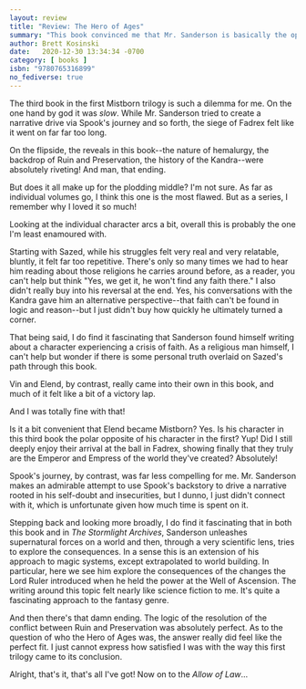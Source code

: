 ```yaml
---
layout: review
title: "Review: The Hero of Ages"
summary: "This book convinced me that Mr. Sanderson is basically the opposite of Stephen King or Neal Stephenson: the middle bits of his books can be a bit slow, but when the man writes an ending, holy heck he writes an ending!"
author: Brett Kosinski
date:   2020-12-30 13:34:34 -0700
category: [ books ]
isbn: "9780765316899"
no_fediverse: true
---
```


The third book in the first Mistborn trilogy is such a dilemma for me.  On the one hand by god it was *slow*.  While Mr. Sanderson tried to create a narrative drive via Spook's journey and so forth, the siege of Fadrex felt like it went on far far too long.

On the flipside, the reveals in this book--the nature of hemalurgy, the backdrop of Ruin and Preservation, the history of the Kandra--were absolutely riveting!  And man, that ending.

But does it all make up for the plodding middle?  I'm not sure.  As far as individual volumes go, I think this one is the most flawed.  But as a series, I remember why I loved it so much!

<!-- more -->

Looking at the individual character arcs a bit, overall this is probably the one I'm least enamoured with.

Starting with Sazed, while his struggles felt very real and very relatable, bluntly, it felt far too repetitive.  There's only so many times we had to hear him reading about those religions he carries around before, as a reader, you can't help but think "Yes, we get it, he won't find any faith there."  I also didn't really buy into his reversal at the end.  Yes, his conversations with the Kandra gave him an alternative perspective--that faith can't be found in logic and reason--but I just didn't buy how quickly he ultimately turned a corner.

That being said, I do find it fascinating that Sanderson found himself writing about a character experiencing a crisis of faith.  As a religious man himself, I can't help but wonder if there is some personal truth overlaid on Sazed's path through this book.

Vin and Elend, by contrast, really came into their own in this book, and much of it felt like a bit of a victory lap.

And I was totally fine with that!

Is it a bit convenient that Elend became Mistborn?  Yes.  Is his character in this third book the polar opposite of his character in the first?  Yup!  Did I still deeply enjoy their arrival at the ball in Fadrex, showing finally that they truly are the Emperor and Empress of the world they've created?  Absolutely!

Spook's journey, by contrast, was far less compelling for me.  Mr. Sanderson makes an admirable attempt to use Spook's backstory to drive a narrative rooted in his self-doubt and insecurities, but I dunno, I just didn't connect with it, which is unfortunate given how much time is spent on it.

Stepping back and looking more broadly, I do find it fascinating that in both this book and in *The Stormlight Archives*, Sanderson unleashes supernatural forces on a world and then, through a very scientific lens, tries to explore the consequences.  In a sense this is an extension of his approach to magic systems, except extrapolated to world building.  In particular, here we see him explore the consequences of the changes the Lord Ruler introduced when he held the power at the Well of Ascension.  The writing around this topic felt nearly like science fiction to me.  It's quite a fascinating approach to the fantasy genre.

And then there's that damn ending.  The logic of the resolution of the conflict between Ruin and Preservation was absolutely perfect.  As to the question of who the Hero of Ages was, the answer really did feel like the perfect fit.  I just cannot express how satisfied I was with the way this first trilogy came to its conclusion.

Alright, that's it, that's all I've got!  Now on to the *Allow of Law*...
